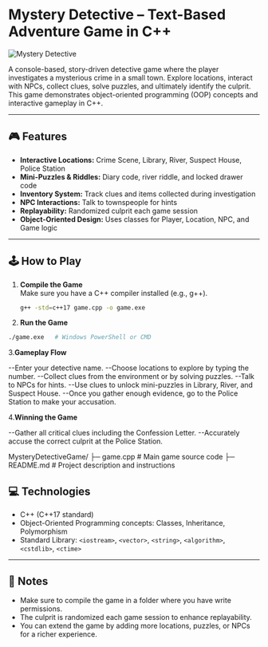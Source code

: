 # Mystery Detective – Text-Based Adventure Game in C++

![Mystery Detective](https://img.shields.io/badge/Language-C++-blue)

A console-based, story-driven detective game where the player investigates a mysterious crime in a small town. Explore locations, interact with NPCs, collect clues, solve puzzles, and ultimately identify the culprit. This game demonstrates object-oriented programming (OOP) concepts and interactive gameplay in C++.

---

## 🎮 Features

- **Interactive Locations:** Crime Scene, Library, River, Suspect House, Police Station  
- **Mini-Puzzles & Riddles:** Diary code, river riddle, and locked drawer code  
- **Inventory System:** Track clues and items collected during investigation  
- **NPC Interactions:** Talk to townspeople for hints  
- **Replayability:** Randomized culprit each game session  
- **Object-Oriented Design:** Uses classes for Player, Location, NPC, and Game logic  

---

## 🕹 How to Play

1. **Compile the Game**  
   Make sure you have a C++ compiler installed (e.g., g++).  
   ```bash
   g++ -std=c++17 game.cpp -o game.exe
   ```
2. **Run the Game**
```bash
./game.exe   # Windows PowerShell or CMD
```

3.**Gameplay Flow**

--Enter your detective name.
--Choose locations to explore by typing the number.
--Collect clues from the environment or by solving puzzles.
--Talk to NPCs for hints.
--Use clues to unlock mini-puzzles in Library, River, and Suspect House.
--Once you gather enough evidence, go to the Police Station to make your accusation.

4.**Winning the Game**

--Gather all critical clues including the Confession Letter.
--Accurately accuse the correct culprit at the Police Station.

MysteryDetectiveGame/
├─ game.cpp         # Main game source code
├─ README.md        # Project description and instructions

## 💻 Technologies

- C++ (C++17 standard)
- Object-Oriented Programming concepts: Classes, Inheritance, Polymorphism
- Standard Library: `<iostream>`, `<vector>`, `<string>`, `<algorithm>`, `<cstdlib>`, `<ctime>`

---

## 📌 Notes

- Make sure to compile the game in a folder where you have write permissions.
- The culprit is randomized each game session to enhance replayability.
- You can extend the game by adding more locations, puzzles, or NPCs for a richer experience.


